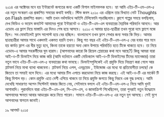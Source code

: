 ২০১৪ এর অক্টোবর মনে হয় ইন্টারনেট জগতের জন্য একটি বিশাল মাইলফলক হবে। হ্যা আমি এইচ-টি-এম-এল-৫ এর নতুন সংস্করণ এর প্রকাশিত সময়ের কথাই বলছি। স্টিভ জবস ২০১০ এর এপ্রিলে তার বিখ্যাত নোট Thoughts on Flash প্রকাশিত করল। আমি তখন নর্থসাউথে আইপি টেলিফোনি পড়াচ্ছিলাম। ক্লাশে গল্পের সময়ে বলছিলাম, দেখ ভিডিও ও ভয়েস কনটেন্ট আমাদের পুরো ইন্টারনেট ও এইচ-টি-এম-এল ব্যবহারের বৈপ্লবিক পরিবর্তন আনবে। আর এডোব এর ফ্লাশ নিয়ে মাস্তানি এর দিনও শেষ হয়ে আসবে। ২০১০ এ আমার ছাত্র-ছাত্রীরা তখন পুরো দমে ফ্লাশে মজে ছিল। সব মোবাইলেই ফ্লাস সাপোস্ট হয়ে বের হচ্ছিল। বাংলাদেশে তখন ফ্লাশ শেখার জন্য সবার কি ভিড়। আমার ছাত্রছাত্রীরা আমার সাথে একদমই একমত হয়নি তখন। কিন্তু গত বছর এই এইচ-টি-এম-এল-৫ বের হবার পরে মনে হয় কার্যত ফ্লাশ এর ধীর মৃত্যু হবে, কিংবা তাকে হয়তো অন্য কোন উপায়ে পরিবর্তিত হতে টিকে থাকতে হবে। তা নিয়ে এডোব-এ আমার সহকর্মীদের ঘুম হারাম। (আপনাদের কারো কি রিয়েল প্লেয়ারের কথা মনে আছে?) কিন্তু আমরা যারা আই-ও-টি ডিভাইস নিয়ে কাজ করি (আমি বর্তমানে একটি মেডিক্যাল আই-ও-টি ডিভাইসের টিমের ম্যানেজার) তারা নতুন ভাবে এইচ-টি-এম-এল-৫ ব্যবহারের কথা ভাবছে। ডিভাইসগুলিকেই এই প্রযুক্তি দিয়ে নিয়ন্ত্রণ করা গেলে আর প্লাটফর্ম নিয়ে মাথা ব্যাথা থাকবেনা। প্লাটফর্ম নিয়ে এপল, এনড্রয়েড , ইউন্ডোজ এর মধ্যে যা প্রতিযোগীতা চলছে! কে জিতবে তা সময়ই বলে দিবে। এর মধ্যে আমার টিম এপাচে করডোভা নিয়ে কাজ করছে। এই আই-ও-টি এর মার্কেট টি কিন্তু বিশাল বড়। কোন প্রযুক্তি এতে বেশী এগিয়ে থাকবে তা নিয়ে প্রযুক্তি জগতে কিন্তু নিরবে এক যুদ্ধ চলছে। আমি দেখেছি সাধারণত অপেন সিস্টেমই বাজার জিতে নেয়, সেইভাবে বললে এই এইচ-টি-এম-এল-৫ নিয়ে আমি খুবই আশাবাদি। পুরানদিনে যারা এইচ-টি-এম-এল, সি-এস-এস, ও জাভাক্রিপ্ট শিখেছিলেন, তারা পুনরাই নতুন উদ্দ্যোমে আপনাদের ক্ষমতা আবার আডগ্রেড করে নিতে পারেন। সামনে এইচ-টি-এম-এল-৫ এর নতুন যুগ আসছে। সেই যুগে আপনাদের স্বাগতম জানাই।

১৯ আগষট ২০১৫